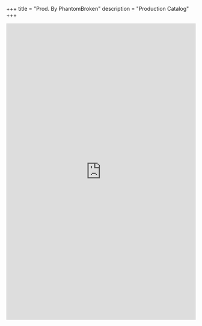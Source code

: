 +++
title = "Prod. By PhantomBroken"
description = "Production Catalog"
+++
<iframe src="https://traktrain.com/widget/142928" width="100%" height="790" frameborder="0"></iframe> 
